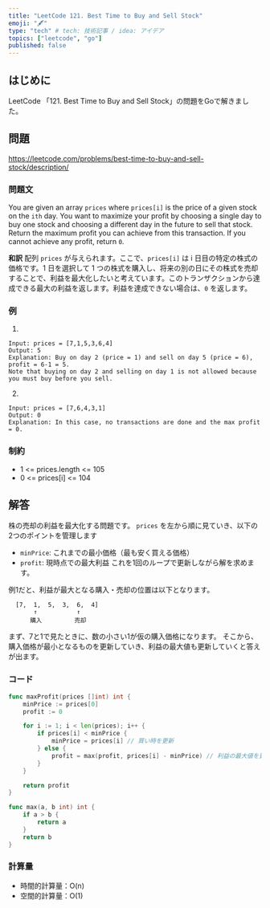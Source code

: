 ```yaml
---
title: "LeetCode 121. Best Time to Buy and Sell Stock"
emoji: "🖋"
type: "tech" # tech: 技術記事 / idea: アイデア
topics: ["leetcode", "go"]
published: false
---
```

## はじめに
LeetCode 「121. Best Time to Buy and Sell Stock」の問題をGoで解きました。

## 問題
https://leetcode.com/problems/best-time-to-buy-and-sell-stock/description/

### 問題文
You are given an array `prices` where `prices[i]` is the price of a given stock on the `ith` day.
You want to maximize your profit by choosing a single day to buy one stock and choosing a different day in the future to sell that stock.
Return the maximum profit you can achieve from this transaction. If you cannot achieve any profit, return `0`.

**和訳**
配列 `prices` が与えられます。ここで、`prices[i]` は i 日目の特定の株式の価格です。1 日を選択して 1 つの株式を購入し、将来の別の日にその株式を売却することで、利益を最大化したいと考えています。このトランザクションから達成できる最大の利益を返します。利益を達成できない場合は、`0` を返します。

### 例
1.
```
Input: prices = [7,1,5,3,6,4]
Output: 5
Explanation: Buy on day 2 (price = 1) and sell on day 5 (price = 6), profit = 6-1 = 5.
Note that buying on day 2 and selling on day 1 is not allowed because you must buy before you sell.
```

2.
```
Input: prices = [7,6,4,3,1]
Output: 0
Explanation: In this case, no transactions are done and the max profit = 0.
```

### 制約
- 1 <= prices.length <= 105
- 0 <= prices[i] <= 104

## 解答
株の売却の利益を最大化する問題です。
`prices` を左から順に見ていき、以下の2つのポイントを管理します
- `minPrice`: これまでの最小価格（最も安く買える価格）
- `profit`: 現時点での最大利益
これを1回のループで更新しながら解を求めます。

例1だと、利益が最大となる購入・売却の位置は以下となります。
```
  [7,  1,  5,  3,  6,  4]
       ↑           ↑
      購入         売却
```
まず、7と1で見たときに、数の小さい1が仮の購入価格になります。
そこから、購入価格が最小となるものを更新していき、利益の最大値も更新していくと答えが出ます。

### コード
```go
func maxProfit(prices []int) int {
    minPrice := prices[0]
    profit := 0

    for i := 1; i < len(prices); i++ {
        if prices[i] < minPrice {
            minPrice = prices[i] // 買い時を更新
        } else {
            profit = max(profit, prices[i] - minPrice) // 利益の最大値を更新
        }
    }

    return profit
}

func max(a, b int) int {
    if a > b {
        return a
    }
    return b
}
```

### 計算量
- 時間的計算量：O(n)
- 空間的計算量：O(1)
